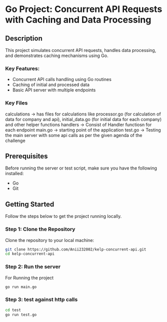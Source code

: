 # Go Project: Concurrent API Requests with Caching and Data Processing

## Description
This project simulates concurrent API requests, handles data processing, and demonstrates caching mechanisms using Go.

### Key Features:
- Concurrent API calls handling using Go routines
- Caching of initial and processed data
- Basic API server with multiple endpoints

### Key Files

calculations -> has files for calculations like processor.go (for calculation of data for company and api), initial_data.go (for initial data for each company) and other helper functions
handlers -> Consist of Handler functiosn for each endpoint
main.go -> starting point of the application
test.go -> Testing the main server with some api calls as per the given agenda of the challenge

## Prerequisites

Before running the server or test script, make sure you have the following installed:

- Go
- Git

## Getting Started

Follow the steps below to get the project running locally.

### Step 1: Clone the Repository

Clone the repository to your local machine:

```bash
git clone https://github.com/Anii232002/kelp-concurrent-api.git
cd kelp-concurrent-api
```

### Step 2: Run the server

For Running the project

```bash
go run main.go
```

### Step 3: test against http calls

```bash
cd test
go run test.go
```




